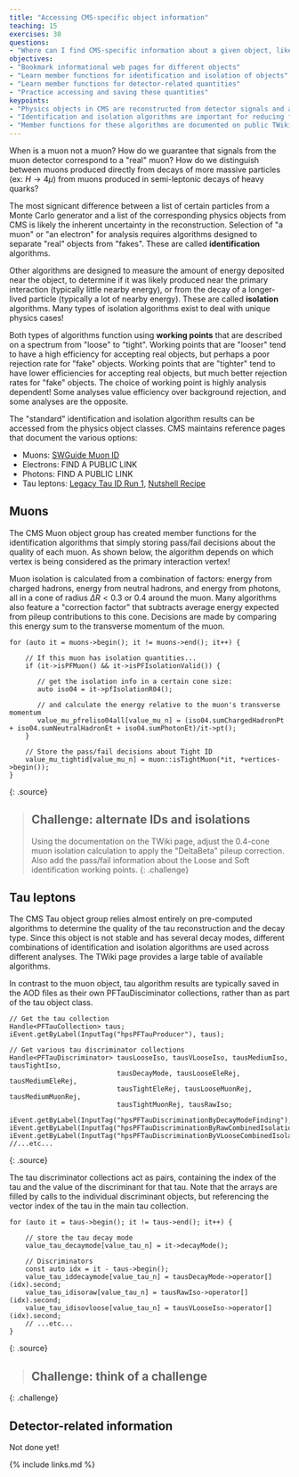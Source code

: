 ```yaml
---
title: "Accessing CMS-specific object information"
teaching: 15
exercises: 30
questions:
- "Where can I find CMS-specific information about a given object, like identification criteria?"
objectives:
- "Bookmark informational web pages for different objects"
- "Learn member functions for identification and isolation of objects"
- "Learn member functions for detector-related quantities"
- "Practice accessing and saving these quantities"
keypoints:
- "Physics objects in CMS are reconstructed from detector signals and are never 100% certain!"
- "Identification and isolation algorithms are important for reducing fake objects."
- "Member functions for these algorithms are documented on public TWiki pages."
---
```


When is a muon not a muon? How do we guarantee that signals from the muon detector correspond to
a "real" muon? How do we distinguish between muons produced directly from decays of more massive
particles (ex: $H \rightarrow 4\mu$) from muons produced in semi-leptonic decays of heavy quarks?

The most signicant difference between a list of certain particles from a Monte Carlo generator and a list
of the corresponding physics objects from CMS is likely the inherent uncertainty in the reconstruction.
Selection of "a muon" or "an electron" for analysis requires algorithms designed to separate "real"
objects from "fakes". These are called **identification** algorithms.

Other algorithms are designed to measure the amount of energy deposited near the object, to determine
if it was likely produced near the primary interaction (typically little nearby energy), or from the
decay of a longer-lived particle (typically a lot of nearby energy). These are called **isolation**
algorithms. Many types of isolation algorithms exist to deal with unique physics cases!

Both types of algorithms function using **working points** that are described on a spectrum from
"loose" to "tight". Working points that are "looser" tend to have a high efficiency for accepting
real objects, but perhaps a poor rejection rate for "fake" objects. Working points that are
"tighter" tend to have lower efficiencies for accepting real objects, but much better rejection
rates for "fake" objects. The choice of working point is highly analysis dependent! Some analyses
value efficiency over background rejection, and some analyses are the opposite.

The "standard" identification and isolation algorithm results can be accessed from the physics
object classes. CMS maintains reference pages that document the various options:

 * Muons: [SWGuide Muon ID](https://twiki.cern.ch/twiki/bin/view/CMSPublic/SWGuideMuonId)
 * Electrons: FIND A PUBLIC LINK
 * Photons: FIND A PUBLIC LINK
 * Tau leptons: [Legacy Tau ID Run 1](https://twiki.cern.ch/twiki/bin/view/CMSPublic/WorkBookPFTauTagging#Legacy_Tau_ID_Run_I), [Nutshell Recipe](https://twiki.cern.ch/twiki/bin/view/CMSPublic/NutShellRecipeFor5312AndNewer)

## Muons

The CMS Muon object group has created member functions for the identification algorithms that simply
storing pass/fail decisions about the quality of each muon. As shown below, the algorithm depends
on which vertex is being considered as the primary interaction vertex!

Muon isolation is calculated from a combination of factors: energy from charged hadrons, energy from
neutral hadrons, and energy from photons, all in a cone of radius $\Delta R < 0.3$ or 0.4 around
the muon. Many algorithms also feature a "correction factor" that subtracts average energy expected
from pileup contributions to this cone. Decisions are made by comparing this energy sum to the
transverse momentum of the muon. 

~~~
for (auto it = muons->begin(); it != muons->end(); it++) {

    // If this muon has isolation quantities...
    if (it->isPFMuon() && it->isPFIsolationValid()) {

       // get the isolation info in a certain cone size:
       auto iso04 = it->pfIsolationR04();

       // and calculate the energy relative to the muon's transverse momentum
       value_mu_pfreliso04all[value_mu_n] = (iso04.sumChargedHadronPt + iso04.sumNeutralHadronEt + iso04.sumPhotonEt)/it->pt();
    }

    // Store the pass/fail decisions about Tight ID
    value_mu_tightid[value_mu_n] = muon::isTightMuon(*it, *vertices->begin());
}
~~~
{: .source}

>## Challenge: alternate IDs and isolations
>
>Using the documentation on the TWiki page, adjust the 0.4-cone muon isolation calculation
>to apply the "DeltaBeta" pileup correction.
>Also add the pass/fail information about the Loose and Soft identification working points.
{: .challenge}

## Tau leptons

The CMS Tau object group relies almost entirely on pre-computed algorithms to determine the
quality of the tau reconstruction and the decay type. Since this object is not stable and has
several decay modes, different combinations of identification and isolation algorithms are
used across different analyses. The TWiki page provides a large table of available algorithms.

In contrast to the muon object, tau algorithm results are typically saved in the AOD files
as their own PFTauDisciminator collections, rather than as part of the tau object class.

~~~
// Get the tau collection
Handle<PFTauCollection> taus;
iEvent.getByLabel(InputTag("hpsPFTauProducer"), taus);

// Get various tau discriminator collections
Handle<PFTauDiscriminator> tausLooseIso, tausVLooseIso, tausMediumIso, tausTightIso,
                           tausDecayMode, tausLooseEleRej, tausMediumEleRej,
                           tausTightEleRej, tausLooseMuonRej, tausMediumMuonRej,
                           tausTightMuonRej, tausRawIso;

iEvent.getByLabel(InputTag("hpsPFTauDiscriminationByDecayModeFinding"),tausDecayMode);
iEvent.getByLabel(InputTag("hpsPFTauDiscriminationByRawCombinedIsolationDBSumPtCorr"),tausRawIso);
iEvent.getByLabel(InputTag("hpsPFTauDiscriminationByVLooseCombinedIsolationDBSumPtCorr"),tausVLooseIso);
//...etc...
~~~
{: .source}

The tau discriminator collections act as pairs, containing the index of the tau and the value
of the discriminant for that tau. Note that the arrays are filled by calls to the individual
discriminant objects, but referencing the vector index of the tau in the main tau collection.

~~~
for (auto it = taus->begin(); it != taus->end(); it++) {

    // store the tau decay mode
    value_tau_decaymode[value_tau_n] = it->decayMode();

    // Discriminators
    const auto idx = it - taus->begin();
    value_tau_iddecaymode[value_tau_n] = tausDecayMode->operator[](idx).second;
    value_tau_idisoraw[value_tau_n] = tausRawIso->operator[](idx).second;
    value_tau_idisovloose[value_tau_n] = tausVLooseIso->operator[](idx).second;
    // ...etc...
}
~~~
{: .source}

>## Challenge: think of a challenge
{: .challenge}

## Detector-related information

Not done yet!



{% include links.md %}

